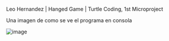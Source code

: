 Leo Hernandez | Hanged Game | Turtle Coding, 1st Microproject


Una imagen de como se ve el programa en consola

![image](https://github.com/user-attachments/assets/3d09fdb7-a0b7-4834-b1ba-724805d37068)

